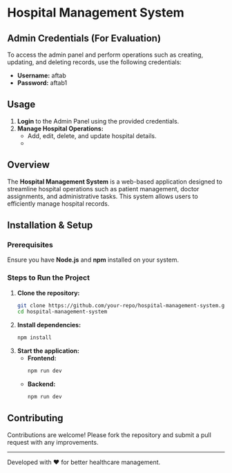
# Hospital Management System

## Admin Credentials (For Evaluation)
To access the admin panel and perform operations such as creating, updating, and deleting records, use the following credentials:

- **Username:** aftab 
- **Password:** aftab1  

## Usage
1. **Login** to the Admin Panel using the provided credentials.
2. **Manage Hospital Operations:**  
   - Add, edit, delete, and update hospital details.
   - 

## Overview
The **Hospital Management System** is a web-based application designed to streamline hospital operations such as patient management, doctor assignments, and administrative tasks. This system allows users to efficiently manage hospital records.


## Installation & Setup
### Prerequisites
Ensure you have **Node.js** and **npm** installed on your system.

### Steps to Run the Project
1. **Clone the repository:**
   ```sh
   git clone https://github.com/your-repo/hospital-management-system.git
   cd hospital-management-system
   ```
2. **Install dependencies:**
   ```sh
   npm install
   ```
3. **Start the application:**
   - **Frontend:**
     ```sh
     npm run dev
     ```
   - **Backend:**
     ```sh
     npm run dev
     ```

## Contributing
Contributions are welcome! Please fork the repository and submit a pull request with any improvements.

---
Developed with ❤ for better healthcare management.


